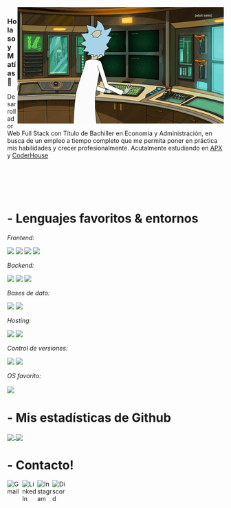 <img align="right" alt="GIF" src="https://github.com/darshan-jain/darshan-jain/blob/master/rick.gif" />


### Hola soy Matías 👋

Desarrollador Web Full Stack con Título de Bachiller en Economía y Administración, en busca de un empleo a tiempo completo que me permita poner en práctica mis habilidades y crecer profesionalmente. Acutalmente estudiando en [APX][1] y [CoderHouse][2]

<br />
<br />
<br />
<br />


# - Lenguajes favoritos & entornos

_Frontend:_

<a align="center" href="https://www.javascript.com/"><img src="https://img.icons8.com/color/48/000000/javascript.png"/></a>
<a align="center" href="https://reactjs.org/"><img src="https://img.icons8.com/color/48/000000/react-native.png"/></a>
<a align="center" href="https://www.w3schools.com/css/"><img src="https://img.icons8.com/color/48/000000/css3.png"/></a>
<a align="center" href="https://www.w3schools.com/html/"><img src="https://img.icons8.com/color/48/000000/html-5.png"/></a>

_Backend:_

<a align="center" href="https://www.typescriptlang.org/"><img src="https://img.icons8.com/color/48/000000/typescript.png"/></a>
<a align="center" href="https://www.python.org/"><img src="https://img.icons8.com/color/48/000000/python--v1.png"/></a>
<a align="center" href="https://nodejs.org/"><img src="https://img.icons8.com/color/48/000000/nodejs.png"/></a>

_Bases de dato:_

<a align="center" href="https://www.postgresql.org/"><img src="https://img.icons8.com/color/48/000000/postgreesql.png"/></a>
<a align="center" href="https://firebase.google.com/?hl=es"><img src="https://img.icons8.com/color/48/000000/firebase.png"/></a>

_Hosting:_

<a align="center" href="https://www.heroku.com/"><img src="https://img.icons8.com/color/48/000000/heroku.png"/></a>
<a align="center" href="https://firebase.google.com/?hl=es"><img src="https://img.icons8.com/color/48/000000/firebase.png"/></a>

_Control de versiones:_

<a align="center" href="https://git-scm.com/"><img src="https://img.icons8.com/color/48/000000/git.png"/></a>
<a align="center" href="https://github.com/"><img src="https://img.icons8.com/glyph-neue/48/000000/github.png"/></a>

_OS favorito:_

<img align="center" src="https://img.icons8.com/color/48/000000/mac-os-logo.png/"/>

<br />

# - Mis estadísticas de Github

<a href="https://github.com/MatiToledo/github-readme-stats">
  <img width="417" align="center" src="https://github-readme-stats.vercel.app/api?username=MatiToledo&show_icons=true&theme=tokyonight" />
</a>
<a href="https://github.com/MatiToledo/convoychat">
  <img width="350" align="center" src="https://github-readme-stats.vercel.app/api/top-langs/?username=MatiToledo&layout=compact&theme=tokyonight" />
</a>

# - Contacto!
<a href="mailto:toledo.matias@icloud.com">
  <img align="left" alt="Gmail" width="35px" src="https://cdn-icons-png.flaticon.com/512/732/732200.png" />
</a>
<a href="www.linkedin.com/in/matias-dev">
  <img align="left" alt="LinkedIn" width="35px" src="https://cdn-icons.flaticon.com/png/512/3536/premium/3536505.png?token=exp=1647985792~hmac=085ba8ca7c8e3a49babcce24ad21d70e" />
</a>
<a href="https://www.instagram.com/mati.toledo/">
  <img align="left" alt="Instagram" width="35px" src="https://cdn-icons-png.flaticon.com/512/2111/2111463.png" />
</a>
<a href="https://discord.com/invite/MatiToledo#6394">
  <img align="left" alt="Discord" width="35px" src="https://cdn-icons-png.flaticon.com/512/2111/2111370.png" />
</a>

<br />

[1]: https://apx.school
[2]: https://www.coderhouse.com/
